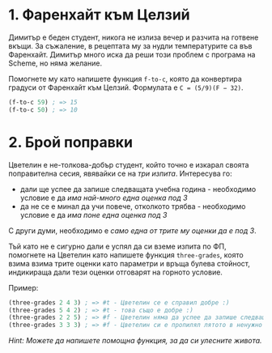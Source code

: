 1\. Фаренхайт към Целзий
========================

Димитър е беден студент, никога не излиза вечер и разчита на готвене вкъщи. За съжаление, в рецептата му за нудли температурите са във Фаренхайт. Димитър много иска да реши този проблем с програма на Scheme, но няма желание.

Помогнете му като напишете функция `f-to-c`, която да конвертира градуси от Фаренхайт към Целзий. Формулата е `C = (5/9)(F − 32)`.

```scheme
(f-to-c 59) ; => 15
(f-to-c 50) ; => 10
```

2\. Брой поправки
=================

Цветелин е не-толкова-добър студент, който точно е изкарал своята поправителна сесия, явявайки се на _три изпита_. Интересува го:

- дали ще успее да запише следващата учебна година - необходимо условие е да _има най-много една оценка под 3_
- да не се е минал да учи повече, отколкото трябва - необходимо условие е да _има поне една оценка под 3_

С други думи, необходимо е _само една от трите му оценки да е под 3_.

Тъй като не е сигурно дали е успял да си вземе изпита по ФП, помогнете на Цветелин като напишете функция `three-grades`, която взима взима трите оценки като параметри и връща булева стойност, индикираща дали тези оценки отговарят на горното условие.

Пример:

```scheme
(three-grades 2 4 3) ; => #t - Цветелин се е справил добре :)
(three-grades 5 4 2) ; => #t - това също е добре :)
(three-grades 2 2 5) ; => #f - Цветелин няма да успее да запише следващата година :(
(three-grades 3 3 3) ; => #f - Цветелин си е пропилял лятото в ненужно учене :(
```

_Hint: Можете да напишете помощна функция, за да си улесните живота._
